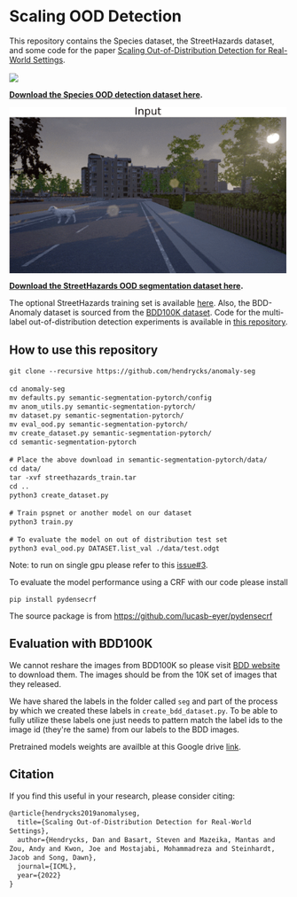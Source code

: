 # Scaling OOD Detection

This repository contains the Species dataset, the StreetHazards dataset, and some code for the paper [Scaling Out-of-Distribution Detection for Real-World Settings](https://arxiv.org/abs/1911.11132).

<img align="center" src="species.png" width="500">

__[Download the Species OOD detection dataset here](https://drive.google.com/drive/folders/1j6l7jfGbKL5P5acwKVyktn4y8bWSTeAJ?usp=sharing).__

<img align="center" src="streethazards.gif" width="500">

__[Download the StreetHazards OOD segmentation dataset here](https://people.eecs.berkeley.edu/~hendrycks/streethazards_test.tar).__

The optional StreetHazards training set is available [here](https://people.eecs.berkeley.edu/~hendrycks/streethazards_train.tar). Also, the BDD-Anomaly dataset is sourced from the [BDD100K dataset](https://bdd-data.berkeley.edu). Code for the multi-label out-of-distribution detection experiments is available in [this repository](https://github.com/xksteven/multilabel-ood).


## How to use this repository


    git clone --recursive https://github.com/hendrycks/anomaly-seg

    cd anomaly-seg
    mv defaults.py semantic-segmentation-pytorch/config
    mv anom_utils.py semantic-segmentation-pytorch/
    mv dataset.py semantic-segmentation-pytorch/
    mv eval_ood.py semantic-segmentation-pytorch/
    mv create_dataset.py semantic-segmentation-pytorch/
    cd semantic-segmentation-pytorch

    # Place the above download in semantic-segmentation-pytorch/data/
    cd data/
    tar -xvf streethazards_train.tar
    cd ..
    python3 create_dataset.py
    
    # Train pspnet or another model on our dataset
    python3 train.py

    # To evaluate the model on out of distribution test set
    python3 eval_ood.py DATASET.list_val ./data/test.odgt

Note: to run on single gpu please refer to this [issue#3](https://github.com/hendrycks/anomaly-seg/issues/3#issuecomment-574846086).

To evaluate the model performance using a CRF with our code please install

    pip install pydensecrf

The source package is from https://github.com/lucasb-eyer/pydensecrf 


## Evaluation with BDD100K

We cannot reshare the images from BDD100K so please visit [BDD website](https://bdd-data.berkeley.edu/portal.html) to download them.  The images should be from the 10K set of images that they released.

We have shared the labels in the folder called `seg` and part of the process by which we created these labels in `create_bdd_dataset.py`.  To be able to fully utilize these labels one just needs to pattern match the label ids to the image id (they're the same) from our labels to the BDD images.  

Pretrained models weights are availble at this Google drive [link](https://drive.google.com/file/d/1HIQAhX8WIokZpymslUPDmpbUWdYEKEQ3/view?usp=share_link).

## Citation

If you find this useful in your research, please consider citing:

    @article{hendrycks2019anomalyseg,
      title={Scaling Out-of-Distribution Detection for Real-World Settings},
      author={Hendrycks, Dan and Basart, Steven and Mazeika, Mantas and Zou, Andy and Kwon, Joe and Mostajabi, Mohammadreza and Steinhardt, Jacob and Song, Dawn},
      journal={ICML},
      year={2022}
    }
